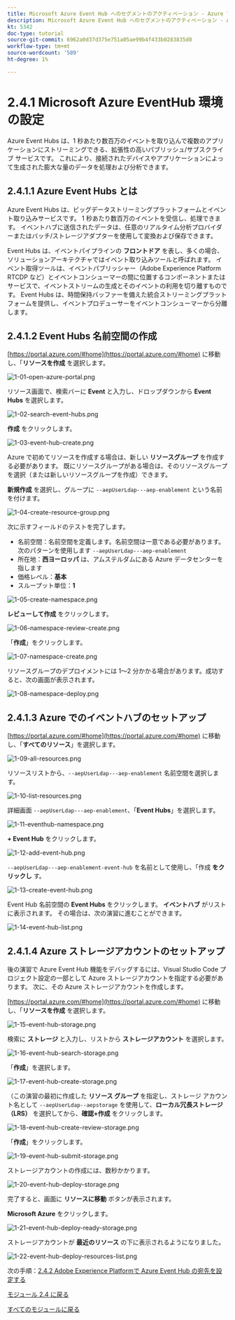```yaml
---
title: Microsoft Azure Event Hub へのセグメントのアクティベーション - Azure での Event Hub のセットアップ
description: Microsoft Azure Event Hub へのセグメントのアクティベーション - Azure での Event Hub のセットアップ
kt: 5342
doc-type: tutorial
source-git-commit: 6962a0d37d375e751a05ae99b4f433b0283835d0
workflow-type: tm+mt
source-wordcount: '589'
ht-degree: 1%

---
```


# 2.4.1 Microsoft Azure EventHub 環境の設定

Azure Event Hubs は、1 秒あたり数百万のイベントを取り込んで複数のアプリケーションにストリーミングできる、拡張性の高いパブリッシュ/サブスクライブ サービスです。 これにより、接続されたデバイスやアプリケーションによって生成された膨大な量のデータを処理および分析できます。

## 2.4.1.1 Azure Event Hubs とは

Azure Event Hubs は、ビッグデータストリーミングプラットフォームとイベント取り込みサービスです。 1 秒あたり数百万のイベントを受信し、処理できます。 イベントハブに送信されたデータは、任意のリアルタイム分析プロバイダーまたはバッチ/ストレージアダプターを使用して変換および保存できます。

Event Hubs は、イベントパイプラインの **フロントドア** を表し、多くの場合、ソリューションアーキテクチャではイベント取り込みツールと呼ばれます。 イベント取得ツールは、イベントパブリッシャー（Adobe Experience Platform RTCDP など）とイベントコンシューマーの間に位置するコンポーネントまたはサービスで、イベントストリームの生成とそのイベントの利用を切り離すものです。 Event Hubs は、時間保持バッファーを備えた統合ストリーミングプラットフォームを提供し、イベントプロデューサーをイベントコンシューマーから分離します。

## 2.4.1.2 Event Hubs 名前空間の作成

[https://portal.azure.com/#home](https://portal.azure.com/#home) に移動し、「**リソースを作成** を選択します。

![1-01-open-azure-portal.png](./images/1-01-open-azure-portal.png)

リソース画面で、検索バーに **Event** と入力し、ドロップダウンから **Event Hubs** を選択します。

![1-02-search-event-hubs.png](./images/1-02-search-event-hubs.png)

**作成** をクリックします。

![1-03-event-hub-create.png](./images/1-03-event-hub-create.png)

Azure で初めてリソースを作成する場合は、新しい **リソースグループ** を作成する必要があります。 既にリソースグループがある場合は、そのリソースグループを選択（または新しいリソースグループを作成）できます。

**新規作成** を選択し、グループに `--aepUserLdap---aep-enablement` という名前を付けます。

![1-04-create-resource-group.png](./images/1-04-create-resource-group.png)

次に示すフィールドのテストを完了します。

- 名前空間：名前空間を定義します。名前空間は一意である必要があります。次のパターンを使用します `--aepUserLdap---aep-enablement`
- 所在地：**西ヨーロッパ** は、アムステルダムにある Azure データセンターを指します
- 価格レベル：**基本**
- スループット単位：**1**

![1-05-create-namespace.png](./images/1-05-create-namespace.png)

**レビューして作成** をクリックします。

![1-06-namespace-review-create.png](./images/1-06-namespace-review-create.png)

「**作成**」をクリックします。

![1-07-namespace-create.png](./images/1-07-namespace-create.png)

リソースグループのデプロイメントには 1～2 分かかる場合があります。成功すると、次の画面が表示されます。

![1-08-namespace-deploy.png](./images/1-08-namespace-deploy.png)

## 2.4.1.3 Azure でのイベントハブのセットアップ

[https://portal.azure.com/#home](https://portal.azure.com/#home) に移動し、「**すべてのリソース**」を選択します。

![1-09-all-resources.png](./images/1-09-all-resources.png)

リソースリストから、`--aepUserLdap---aep-enablement` 名前空間を選択します。

![1-10-list-resources.png](./images/1-10-list-resources.png)

詳細画面 `--aepUserLdap---aep-enablement`、「**Event Hubs**」を選択します。

![1-11-eventhub-namespace.png](./images/1-11-eventhub-namespace.png)

**+ Event Hub** をクリックします。

![1-12-add-event-hub.png](./images/1-12-add-event-hub.png)

`--aepUserLdap---aep-enablement-event-hub` を名前として使用し、「作成 **をクリックし** す。

![1-13-create-event-hub.png](./images/1-13-create-event-hub.png)

Event Hub 名前空間の **Event Hubs** をクリックします。 **イベントハブ** がリストに表示されます。 その場合は、次の演習に進むことができます。

![1-14-event-hub-list.png](./images/1-14-event-hub-list.png)

## 2.4.1.4 Azure ストレージアカウントのセットアップ

後の演習で Azure Event Hub 機能をデバッグするには、Visual Studio Code プロジェクト設定の一部として Azure ストレージアカウントを指定する必要があります。 次に、その Azure ストレージアカウントを作成します。

[https://portal.azure.com/#home](https://portal.azure.com/#home) に移動し、「**リソースを作成** を選択します。

![1-15-event-hub-storage.png](./images/1-15-event-hub-storage.png)

検索に **ストレージ** と入力し、リストから **ストレージアカウント** を選択します。

![1-16-event-hub-search-storage.png](./images/1-16-event-hub-search-storage.png)

「**作成**」を選択します。

![1-17-event-hub-create-storage.png](./images/1-17-event-hub-create-storage.png)

（この演習の最初に作成した **リソース グループ** を指定し、ストレージ アカウント名として `--aepUserLdap--aepstorage` を使用して、**ローカル冗長ストレージ （LRS）** を選択してから、**確認+作成** をクリックします。

![1-18-event-hub-create-review-storage.png](./images/1-18-event-hub-create-review-storage.png)

「**作成**」をクリックします。

![1-19-event-hub-submit-storage.png](./images/1-19-event-hub-submit-storage.png)

ストレージアカウントの作成には、数秒かかります。

![1-20-event-hub-deploy-storage.png](./images/1-20-event-hub-deploy-storage.png)

完了すると、画面に **リソースに移動** ボタンが表示されます。

**Microsoft Azure** をクリックします。

![1-21-event-hub-deploy-ready-storage.png](./images/1-21-event-hub-deploy-ready-storage.png)

ストレージアカウントが **最近のリソース** の下に表示されるようになりました。

![1-22-event-hub-deploy-resources-list.png](./images/1-22-event-hub-deploy-resources-list.png)

次の手順：[2.4.2 Adobe Experience Platformで Azure Event Hub の宛先を設定する ](./ex2.md)

[モジュール 2.4 に戻る](./segment-activation-microsoft-azure-eventhub.md)

[すべてのモジュールに戻る](./../../../overview.md)

